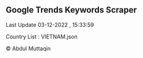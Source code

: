 

## Google Trends Keywords Scraper 
 
Last Update 03-12-2022 , 15:33:59

Country List :
VIETNAM.json



© Abdul Muttaqin 
